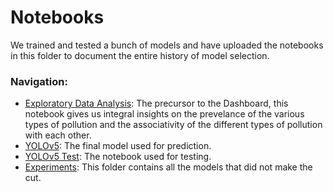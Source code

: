 # Notebooks

We trained and tested a bunch of models and have uploaded the notebooks in this folder to document the entire history of model selection. 

### Navigation:

- [Exploratory Data Analysis](/notebooks/smartathon-eda.ipynb): The precursor to the Dashboard, this notebook gives us integral insights on
the prevelance of the various types of pollution and the associativity of the different types of pollution with each other.
- [YOLOv5](/notebooks/YOLO_v5_Smartathon.ipynb): The final model used for prediction.
- [YOLOv5 Test](Smartathon_Model_Testing.ipynb): The notebook used for testing.
- [Experiments](/notebooks/experiments/): This folder contains all the models that did not make the cut.
